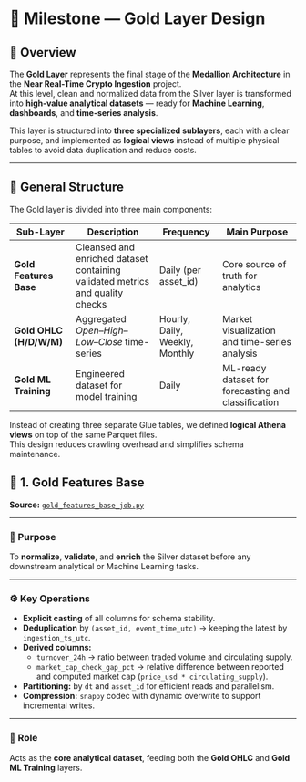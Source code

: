 # 🥇 Milestone — Gold Layer Design

## 🎯 Overview

The **Gold Layer** represents the final stage of the **Medallion Architecture** in the **Near Real-Time Crypto Ingestion** project.  
At this level, clean and normalized data from the Silver layer is transformed into **high-value analytical datasets** — ready for **Machine Learning**, **dashboards**, and **time-series analysis**.

This layer is structured into **three specialized sublayers**, each with a clear purpose, and implemented as **logical views** instead of multiple physical tables to avoid data duplication and reduce costs.

---

## 🧱 General Structure

The Gold layer is divided into three main components:

| Sub-Layer | Description | Frequency | Main Purpose |
|------------|--------------|------------|----------------|
| **Gold Features Base** | Cleansed and enriched dataset containing validated metrics and quality checks | Daily (per asset_id) | Core source of truth for analytics |
| **Gold OHLC (H/D/W/M)** | Aggregated *Open–High–Low–Close* time-series | Hourly, Daily, Weekly, Monthly | Market visualization and time-series analysis |
| **Gold ML Training** | Engineered dataset for model training | Daily | ML-ready dataset for forecasting and classification |

Instead of creating three separate Glue tables, we defined **logical Athena views** on top of the same Parquet files.  
This design reduces crawling overhead and simplifies schema maintenance.


## 🧩 1. Gold Features Base

**Source:** [`gold_features_base_job.py`](./glue_jobs_silver_gold/gold/gold_features_base_job.py)

---

### 🎯 Purpose

To **normalize**, **validate**, and **enrich** the Silver dataset before any downstream analytical or Machine Learning tasks.

---

### ⚙️ Key Operations

- **Explicit casting** of all columns for schema stability.  
- **Deduplication** by `(asset_id, event_time_utc)` → keeping the latest by `ingestion_ts_utc`.  
- **Derived columns:**
  - `turnover_24h` → ratio between traded volume and circulating supply.  
  - `market_cap_check_gap_pct` → relative difference between reported and computed market cap (`price_usd * circulating_supply`).  
- **Partitioning:** by `dt` and `asset_id` for efficient reads and parallelism.  
- **Compression:** `snappy` codec with dynamic overwrite to support incremental writes.

---

### 🧠 Role

Acts as the **core analytical dataset**, feeding both the **Gold OHLC** and **Gold ML Training** layers.
